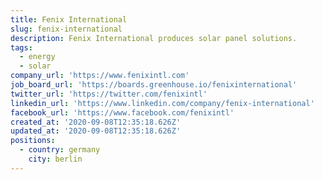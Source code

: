 ```yaml
---
title: Fenix International
slug: fenix-international
description: Fenix International produces solar panel solutions.
tags:
  - energy
  - solar
company_url: 'https://www.fenixintl.com'
job_board_url: 'https://boards.greenhouse.io/fenixinternational'
twitter_url: 'https://twitter.com/fenixintl'
linkedin_url: 'https://www.linkedin.com/company/fenix-international'
facebook_url: 'https://www.facebook.com/fenixintl'
created_at: '2020-09-08T12:35:18.626Z'
updated_at: '2020-09-08T12:35:18.626Z'
positions:
  - country: germany
    city: berlin
---
```


